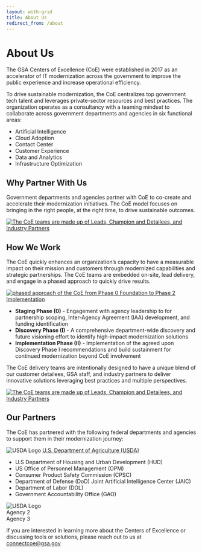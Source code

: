 ```yaml
---
layout: with-grid
title: About Us
redirect_from: /about
---
```


# About Us

The GSA Centers of Excellence (CoE) were established in 2017 as an accelerator of IT modernization across the government to improve the public experience and increase operational efficiency.

To drive sustainable modernization, the CoE centralizes top government tech talent and leverages private-sector resources and best practices. The organization operates as a consultancy with a teaming mindset to collaborate across government departments and agencies in six functional areas: 


- Artificial Intelligence
- Cloud Adoption
- Contact Center
- Customer Experience
- Data and Analytics
- Infrastructure Optimization

## Why Partner With Us

Government departments and agencies partner with CoE to co-create and accelerate their modernization initiatives. The CoE model focuses on bringing in the right people, at the right time, to drive sustainable outcomes.  

<a href="{{site.baseurl}}/images/TeamStructure.png" target="_blank" rel="noopener noreferrer">
<img src="{{site.baseurl}}/images/TeamStructure.png" class="img-responsive" alt="The CoE teams are made up of Leads, Champion and Detailees, and Industry Partners">
</a>

## How We Work

The CoE quickly enhances an organization’s capacity to have a measurable impact on their mission and customers through modernized capabilities and strategic partnerships. The CoE teams are embedded on-site, lead delivery, and engage in a phased approach to quickly drive results.

<a href="{{site.baseurl}}/images/Phased_Approach.png" target="_blank" rel="noopener noreferrer">
    <img src="{{site.baseurl}}/images/Phased_Approach.png" class="img-responsive" alt="phased approach of the CoE from Phase 0 Foundation to Phase 2 Implementation"> 
</a>

- **Staging Phase (0)**  -  Engagement with agency leadership to for partnership scoping, Inter-Agency Agreement (IAA) development, and funding identification
- **Discovery Phase (I)** -  A comprehensive department-wide discovery and future visioning effort to identify high-impact modernization solutions
- **Implementation Phase (II)** - Implementation of the agreed upon Discovery Phase I recommendations and build sustainment for continued modernization beyond CoE involvement

The CoE delivery teams are intentionally designed to have a unique blend of our customer detailees, GSA staff, and industry partners to deliver innovative solutions leveraging best practices and multiple perspectives.

<a href="{{site.baseurl}}/images/TeamStructure.png" target="_blank" rel="noopener noreferrer">
<img src="{{site.baseurl}}/images/TeamStructure.png" class="img-responsive" alt="The CoE teams are made up of Leads, Champion and Detailees, and Industry Partners">
</a>
  
## Our Partners

The CoE has partnered with the following federal departments and agencies to support them in their modernization journey:

<img src="{{site.baseurl}}/images/agencylogos/USDA.svg" class="img-responsive" alt="USDA Logo"> <a href="https://www.gsa.gov/about-us/newsroom/news-releases/gsa-issues-initial-awards-for-it-modernization-centers-of-excellence"> U.S. Department of Agriculture (USDA)</a>
- U.S Department of Housing and Urban Development (HUD)
- US Office of Personnel Management (OPM)
- Consumer Product Safety Commission (CPSC)
- Department of Defense (DoD) Joint Artificial Intelligence Center (JAIC)
- Department of Labor (DOL) 
- Government Accountability Office (GAO) 

<div class="grid-container">        
    <div class="usa-width-one-third"><img src="{{site.baseurl}}/images/agencylogos/USDA.svg" class="img-responsive" alt="USDA Logo"> </div>
        <div class="usa-width-one-third">Agency 2</div>
        <div class="usa-width-one-third">Agency 3</div>
    <div/>
 </div>




If you are interested in learning more about the Centers of Excellence or discussing tools or solutions, please reach out to us at [connectcoe@gsa.gov](mailto:connectcoe@gsa.gov)

